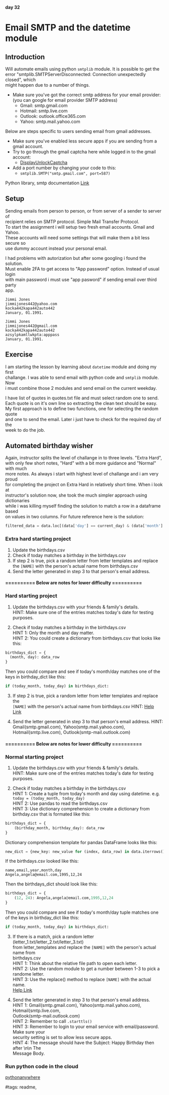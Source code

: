 **day 32**

# Email SMTP and the datetime module

## Introduction

Will automate emails using python `smtplib` module. It is possible to get the  
error "smtplib.SMTPServerDisconnected: Connection unexpectedly closed", which  
might happen due to a number of things.

- Make sure you've got the correct smtp address for your email provider:
  (you can google for email provider SMTP address)
  - Gmail: smtp.gmail.com
  - Hotmail: smtp.live.com
  - Outlook: outlook.office365.com
  - Yahoo: smtp.mail.yahoo.com

Below are steps specific to users sending email from gmail addresses.

- Make sure you've enabled less secure apps if you are sending from a gmail account.
- Try to go through the gmail captcha here while logged in to the gmail account:
  - [DisplayUnlockCaptcha](https://accounts.google.com/displayunlockcaptcha)
- Add a port number by changing your code to this:
  - `smtplib.SMTP("smtp.gmail.com", port=587)`

Python library, smtp documentation [Link](https://docs.python.org/3/library/smtplib.html)

## Setup

Sending emails from person to person, or from server of a sender to server of  
recipient relies on SMTP protocol. Simple Mail Transfer Protocol.  
To start the assignment i will setup two fresh email accounts. Gmail and Yahoo.  
These accounts will need some settings that will make them a bit less secure so  
use dummy account instead your personal email.

I had problems with autorization but after some googling i found the solution.  
Must enable 2FA to get access to "App password" option. Instead of usual login  
with main password i must use "app pasword" if sending email over third party  
app.

```yahoo_dummy
Jimmi Jones
jimmijones442@yahoo.com
kocka442kapa442auto442
January, 01.1991.
```

```gmail_dummy
Jimmi Jones
jimmijones442@gmail.com
kocka442kapa442auto442
azsylpkamllwkpta:apppass
January, 01.1991.
```

## Exercise

I am starting the lesson by learning about `datetime` module and doing my first  
challange. I was able to send email with python code and `smtplib` module. Now  
i must combine those 2 modules and send email on the current weekday.  

I have list of quotes in quotes.txt file and must select random one to send.  
Each quote is on it's own line so extracting the clean text should be easy.  
My first approach is to define two functions, one for selecting the random quote  
and one to send the email. Later i just have to check for the required day of the  
week to do the job.

## Automated birthday wisher

Again, instructor splits the level of challange in to three levels. "Extra Hard",  
with only few short notes, "Hard" with a bit more guidance and "Normal" with much  
more notes. As always i start with highest level of challange and i am very proud  
for completing the project on Extra Hard in relatively short time. When i look at  
instructor's solution now, she took the much simpler approach using dictionaries  
while i was killing myself finding the solution to match a row in a dataframe based  
on values in two columns. For future reference here is the solution:  

```python
filtered_data = data.loc[(data['day'] == current_day) & (data['month'] == current_month)]
```

### Extra hard starting project

1. Update the birthdays.csv
2. Check if today matches a birthday in the birthdays.csv
3. If step 2 is true, pick a random letter from letter templates and replace the `[NAME]` with the person's actual name from birthdays.csv
4. Send the letter generated in step 3 to that person's email address.

#### ========== Below are notes for lower difficulty ==========

### Hard starting project

1. Update the birthdays.csv with your friends & family's details.  
  HINT: Make sure one of the entries matches today's date for testing purposes.  

2. Check if today matches a birthday in the birthdays.csv  
  HINT 1: Only the month and day matter.  
  HINT 2: You could create a dictionary from birthdays.csv that looks like this:  

```python
birthdays_dict = {
  (month, day): data_row
}
```

  Then you could compare and see if today's month/day matches one of the  
keys in birthday_dict like this:

```python
if (today_month, today_day) in birthdays_dict:
```

3. If step 2 is true, pick a random letter from letter templates and replace the  
  `[NAME]` with the person's actual name from birthdays.csv
  HINT: [Help Link](https://www.w3schools.com/python/ref_string_replace.asp)

4. Send the letter generated in step 3 to that person's email address.
  HINT: Gmail(smtp.gmail.com), Yahoo(smtp.mail.yahoo.com), Hotmail(smtp.live.com), Outlook(smtp-mail.outlook.com)

#### ========== Below are notes for lower difficulty ==========

### Normal starting project

1. Update the birthdays.csv with your friends & family's details.  
  HINT: Make sure one of the entries matches today's date for testing purposes.

2. Check if today matches a birthday in the birthdays.csv  
  HINT 1: Create a tuple from today's month and day using datetime. e.g.  
  `today = (today_month, today_day)`  
  HINT 2: Use pandas to read the birthdays.csv  
  HINT 3: Use dictionary comprehension to create a dictionary from birthday.csv that is formated like this:

```python
birthdays_dict = {
    (birthday_month, birthday_day): data_row
}
```

Dictionary comprehension template for pandas DataFrame looks like this:

```python
new_dict = {new_key: new_value for (index, data_row) in data.iterrows()}
```

If the birthdays.csv looked like this:

```csv
name,email,year,month,day
Angela,angela@email.com,1995,12,24
```

Then the birthdays_dict should look like this:

```python
birthdays_dict = {
    (12, 24): Angela,angela@email.com,1995,12,24
}
```

  Then you could compare and see if today's month/day tuple matches one of the keys in birthday_dict like this:

```python
if (today_month, today_day) in birthdays_dict:
```

3. If there is a match, pick a random letter (letter_1.txt/letter_2.txt/letter_3.txt)  
  from letter_templates and replace the `[NAME]` with the person's actual name from  
  birthdays.csv  
  HINT 1: Think about the relative file path to open each letter.  
  HINT 2: Use the random module to get a number between 1-3 to pick a randome letter.  
  HINT 3: Use the replace() method to replace `[NAME]` with the actual name.  
  [Help Link](https://www.w3schools.com/python/ref_string_replace.asp)

4. Send the letter generated in step 3 to that person's email address.  
  HINT 1: Gmail(smtp.gmail.com), Yahoo(smtp.mail.yahoo.com), Hotmail(smtp.live.com,  
  Outlook(smtp-mail.outlook.com)  
  HINT 2: Remember to call `.starttls()`  
  HINT 3: Remember to login to your email service with email/password. Make sure your  
  security setting is set to allow less secure apps.  
  HINT 4: The message should have the Subject: Happy Birthday then after \n\n The  
  Message Body.

### Run python code in the cloud

[pythonanywhere](https://www.pythonanywhere.com)


#tags: readme,